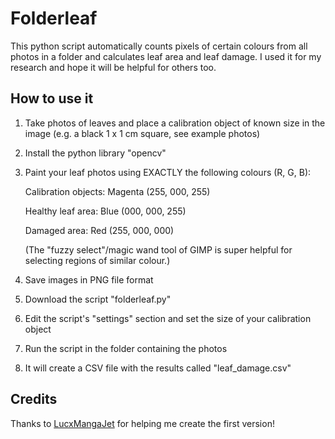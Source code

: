 # Folderleaf
This python script automatically counts pixels of certain colours from all photos in a folder and calculates leaf area and leaf damage.
I used it for my research and hope it will be helpful for others too.

## How to use it
 1. Take photos of leaves and place a calibration object of known size in the image (e.g. a black 1 x 1 cm square, see example photos)
 1. Install the python library "opencv"
 2. Paint your leaf photos using EXACTLY the following colours (R, G, B):
 
       Calibration objects:  Magenta (255, 000, 255)
       
       Healthy leaf area:    Blue    (000, 000, 255)
       
       Damaged area:         Red     (255, 000, 000)
       
       (The "fuzzy select"/magic wand tool of GIMP is super helpful for selecting regions of similar colour.)
       
 3. Save images in PNG file format
 4. Download the script "folderleaf.py"
 4. Edit the script's "settings" section and set the size of your calibration object
 5. Run the script in the folder containing the photos
 5. It will create a CSV file with the results called "leaf_damage.csv"

## Credits
Thanks to [LucxMangaJet](https://github.com/LucxMangaJet) for helping me create the first version!
